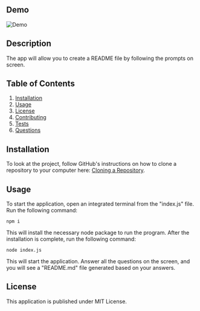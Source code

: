 ## Demo

![Demo](assets/images/README_generator.gif)

## Description

The app will allow you to create a README file by following the prompts on screen.

## Table of Contents

1. [ Installation ](#installation)
2. [ Usage ](#usage)
3. [ License ](#license)
4. [ Contributing ](#contributing)
5. [ Tests ](#tests)
6. [ Questions ](#questions)

## Installation

To look at the project, follow GitHub's instructions on how to clone a repository to your computer here: [Cloning a Repository](https://docs.github.com/en/repositories/creating-and-managing-repositories/cloning-a-repository).

## Usage

To start the application, open an integrated terminal from the "index.js" file. Run the following command:

```
npm i
```

This will install the necessary node package to run the program. After the installation is complete, run the following command:

```
node index.js
```

This will start the application. Answer all the questions on the screen, and you will see a "README.md" file generated based on your answers.

## License

This application is published under MIT License.
